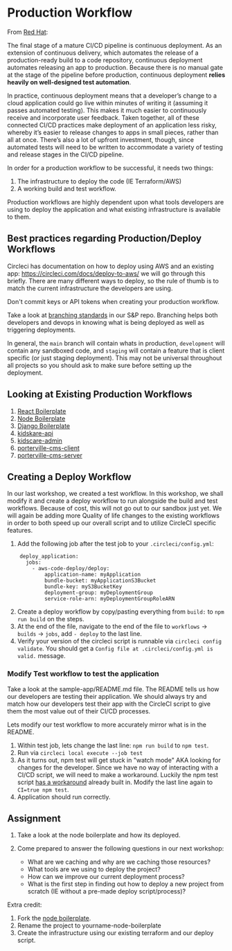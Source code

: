 # Production Workflow
From [Red Hat](https://www.redhat.com/en/topics/devops/what-is-ci-cd#continuous-deployment): 


The final stage of a mature CI/CD pipeline is continuous deployment. As an extension of continuous delivery, which automates the release of a production-ready build to a code repository, continuous deployment automates releasing an app to production. Because there is no manual gate at the stage of the pipeline before production, continuous deployment **relies heavily on well-designed test automation**.

In practice, continuous deployment means that a developer’s change to a cloud application could go live within minutes of writing it (assuming it passes automated testing). This makes it much easier to continuously receive and incorporate user feedback. Taken together, all of these connected CI/CD practices make deployment of an application less risky, whereby it’s easier to release changes to apps in small pieces, rather than all at once. There’s also a lot of upfront investment, though, since automated tests will need to be written to accommodate a variety of testing and release stages in the CI/CD pipeline.

In order for a production workflow to be successful, it needs two things:
1. The infrastructure to deploy the code (IE Terraform/AWS)
2. A working build and test workflow.

Production workflows are highly dependent upon what tools developers are using to deploy the application and what existing infrastructure is available to them.

## Best practices regarding Production/Deploy Workflows
Circleci has documentation on how to deploy using AWS and an existing app: https://circleci.com/docs/deploy-to-aws/ we will go through this briefly. There are many different ways to deploy, so the rule of thumb is to match the current infrastructure the developers are using. 

Don't commit keys or API tokens when creating your production workflow.

Take a look at [branching standards](https://github.com/Shift3/standards-and-practices/blob/main/standards/branching.md#branch-structure) in our S&P repo.
Branching helps both developers and devops in knowing what is being deployed as well as triggering deployments. 

In general, the `main` branch will contain whats in production, `development` will contain any sandboxed code, and `staging` will contain a feature that is client specific (or just staging deployment). This may not be universal throughout  all projects so you should ask to make sure before setting up the deployment.

## Looking at Existing Production Workflows
1. [React Boilerplate](https://github.com/Shift3/boilerplate-client-react)
2. [Node Boilerplate](https://github.com/Shift3/boilerplate-server-node)
3. [Django Boilerplate](https://github.com/Shift3/dj-starter)
4. [kidskare-api](https://github.com/Shift3/kidskare-api/blob/development/.circleci/config.yml)
5. [kidscare-admin](https://github.com/Shift3/kidskare-admin/blob/development/.circleci/config.yml)
6. [porterville-cms-client](https://github.com/Shift3/porterville-cms-client)
7. [porterville-cms-server](https://github.com/Shift3/porterville-cms-server)


## Creating a Deploy Workflow
In our last workshop, we created a test workflow. In this workshop, we shall modify it and create a deploy workflow to run alongside the build and test workflows. Because of cost, this will not go out to our sandbox just yet. We will again be adding more Quality of life changes to the existing workflows in order to both speed up our overall script and to utilize CircleCI specific features.

1. Add the following job after the test job to your `.circleci/config.yml`:
```
    deploy_application:
      jobs:
        - aws-code-deploy/deploy:
            application-name: myApplication
            bundle-bucket: myApplicationS3Bucket
            bundle-key: myS3BucketKey
            deployment-group: myDeploymentGroup
            service-role-arn: myDeploymentGroupRoleARN
```
2. Create a deploy workflow by copy/pasting everything from `build:` to `npm run build` on the steps.
3. At the end of the file, navigate to the end of the file to `workflows` -> `builds` -> `jobs`, add `- deploy` to the last line.
4. Verify your version of the circleci script is runnable via `circleci config validate`. You should get a `Config file at .circleci/config.yml is valid.` message.


### Modify Test workflow to test the application

Take a look at the sample-app/README.md file. The README tells us how our developers are testing their application. We should always try and match how our developers test their app with the CircleCI script to give them the most value out of their CI/CD processes.

Lets modify our test workflow to more accurately mirror what is in the README.

1. Within test job, lets change the last line: `npm run build` to `npm test`.
2. Run via `circleci local execute --job test`
3. As it turns out, npm test will get stuck in "watch mode" AKA looking for changes for the developer. Since we have no way of interacting with a CI/CD script, we will need to make a workaround. Luckily the npm test script [has a workaround](https://create-react-app.dev/docs/running-tests/#linux-macos-bash) already built in. Modify the last line again to `CI=true npm test`.
4. Application should run correctly.


## Assignment
1. Take a look at the node boilerplate and how its deployed.
2. Come prepared to answer the following questions in our next workshop:

   * What are we caching and why are we caching those resources?
   * What tools are we using to deploy the project?
   * How can we improve our current deployment process?
   * What is the first step in finding out how to deploy a new project from scratch (IE without a pre-made deploy script/process)?

Extra credit:
1. Fork the [node boilerplate](https://github.com/Shift3/boilerplate-server-node).
2. Rename the project to yourname-node-boilerplate
3. Create the infrastructure using our existing terraform and our deploy script.
